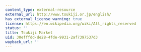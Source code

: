 ```yaml
---
content_type: external-resource
external_url: http://www.tsukiji.or.jp/english/
has_external_license_warning: true
license: https://en.wikipedia.org/wiki/All_rights_reserved
status: ''
title: Tsukiji Market
uid: 30efffdd-de28-4fde-9931-2af7397537d3
wayback_url: ''
---
```


